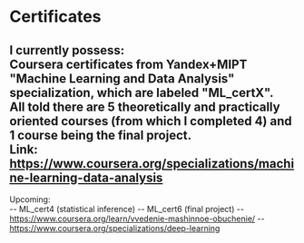 # Certificates
I currently possess:  
Coursera certificates from Yandex+MIPT "Machine Learning and Data Analysis" specialization, which are labeled "ML_certX".  
All told there are 5 theoretically and practically oriented courses (from which I completed 4) and 1 course being the final project.  
Link: https://www.coursera.org/specializations/machine-learning-data-analysis  
-----------------------------------------------------------------------------  
Upcoming:  
-- ML_cert4 (statistical inference)
-- ML_cert6 (final project)
-- https://www.coursera.org/learn/vvedenie-mashinnoe-obuchenie/
-- https://www.coursera.org/specializations/deep-learning
